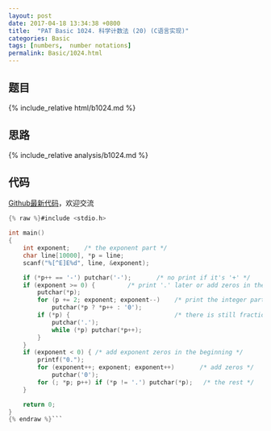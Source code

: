 ```yaml
---
layout: post
date: 2017-04-18 13:34:38 +0800
title:  "PAT Basic 1024. 科学计数法 (20) (C语言实现)"
categories: Basic
tags: [numbers,  number notations]
permalink: Basic/1024.html
---
```


## 题目

{% include_relative html/b1024.md %}

## 思路

{% include_relative analysis/b1024.md %}

## 代码

[Github最新代码](https://github.com/OliverLew/PAT/blob/master/PATBasic/1024.c)，欢迎交流

```c
{% raw %}#include <stdio.h>

int main()
{
	int exponent;    /* the exponent part */
	char line[10000], *p = line;
	scanf("%[^E]E%d", line, &exponent);

	if (*p++ == '-') putchar('-');       /* no print if it's '+' */
	if (exponent >= 0) {         /* print '.' later or add zeros in the end */
		putchar(*p);
		for (p += 2; exponent; exponent--)    /* print the integer part */
			putchar(*p ? *p++ : '0');
		if (*p) {                             /* there is still fraction part */
			putchar('.');
			while (*p) putchar(*p++);
		}
	}
	if (exponent < 0) { /* add exponent zeros in the beginning */
		printf("0.");
		for (exponent++; exponent; exponent++)       /* add zeros */
			putchar('0');
		for (; *p; p++) if (*p != '.') putchar(*p);   /* the rest */
	}

	return 0;
}
{% endraw %}```